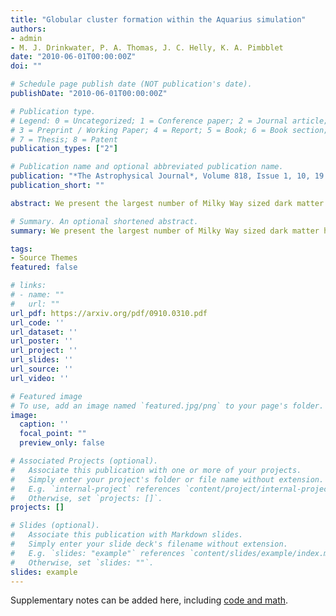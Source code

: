 ```yaml
---
title: "Globular cluster formation within the Aquarius simulation"
authors:
- admin
- M. J. Drinkwater, P. A. Thomas, J. C. Helly, K. A. Pimbblet
date: "2010-06-01T00:00:00Z"
doi: ""

# Schedule page publish date (NOT publication's date).
publishDate: "2010-06-01T00:00:00Z"

# Publication type.
# Legend: 0 = Uncategorized; 1 = Conference paper; 2 = Journal article;
# 3 = Preprint / Working Paper; 4 = Report; 5 = Book; 6 = Book section;
# 7 = Thesis; 8 = Patent
publication_types: ["2"]

# Publication name and optional abbreviated publication name.
publication: "*The Astrophysical Journal*, Volume 818, Issue 1, 10, 19 pp. (2016)."
publication_short: ""

abstract: We present the largest number of Milky Way sized dark matter halos simulated at very high mass ($\sim$\ $10^4$ \Msol/particle) and temporal resolution (5 Myrs/snapshot) done to date, quadrupling what is currently available in the literature. This initial suite consists of the first 24 halos of the whose project goal of 60 -- 70 halos will be made public when complete. We do not bias our halo selection by the size of the Lagrangian volume. We resolve $\sim$20,000 gravitationally bound subhalos within the virial radius of each host halo. Improvements were made upon current state-of-the-art halo finders to better identify substructure at such high resolutions, and on average we recover $\sim$4 subhalos in each host halo above 10$^8$\ \Msol which would have otherwise not been found. The density profiles of relaxed host halos are reasonably fit by Einasto profiles ($\alpha$ = 0.169 $\pm$ 0.023) with dependence on the assembly history of a given halo. Averaging over all halos, the substructure mass fraction is $f_{m,subs} = 0.121 \pm 0.041$, and mass function slope is d$N$/d$M\propto M^{-1.88 \pm 0.10}$. We find concentration-dependent scatter in the normalizations at fixed halo mass. Our detailed contamination study of 264 low-resolution halos has resulted in unprecedentedly large high-resolution regions around our host halos for our fiducial resolution (sphere of radius $\sim1.4 \pm 0.4$ Mpc). This suite will allow detailed studies of low mass dwarf galaxies out to large galactocentric radii and the very first stellar systems at high redshift ($z$ $\geq$ 15).

# Summary. An optional shortened abstract.
summary: We present the largest number of Milky Way sized dark matter halos simulated at very high mass ($\sim$\ $10^4$ \Msol/particle) and temporal resolution (5 Myrs/snapshot) done to date, quadrupling what is currently available in the literature.

tags:
- Source Themes
featured: false

# links:
# - name: ""
#   url: ""
url_pdf: https://arxiv.org/pdf/0910.0310.pdf
url_code: ''
url_dataset: ''
url_poster: ''
url_project: ''
url_slides: ''
url_source: ''
url_video: ''

# Featured image
# To use, add an image named `featured.jpg/png` to your page's folder. 
image:
  caption: ''
  focal_point: ""
  preview_only: false

# Associated Projects (optional).
#   Associate this publication with one or more of your projects.
#   Simply enter your project's folder or file name without extension.
#   E.g. `internal-project` references `content/project/internal-project/index.md`.
#   Otherwise, set `projects: []`.
projects: []

# Slides (optional).
#   Associate this publication with Markdown slides.
#   Simply enter your slide deck's filename without extension.
#   E.g. `slides: "example"` references `content/slides/example/index.md`.
#   Otherwise, set `slides: ""`.
slides: example
---
```


Supplementary notes can be added here, including [code and math](https://sourcethemes.com/academic/docs/writing-markdown-latex/).
